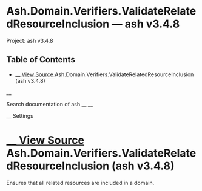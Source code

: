 # Ash.Domain.Verifiers.ValidateRelatedResourceInclusion — ash v3.4.8

Project: ash v3.4.8

## Table of Contents

- [ __ View Source ](external_link) Ash.Domain.Verifiers.ValidateRelatedResourceInclusion (ash v3.4.8)

__

Search documentation of ash __ __

__ Settings

#  [ __ View Source ](external_link) Ash.Domain.Verifiers.ValidateRelatedResourceInclusion (ash v3.4.8)

Ensures that all related resources are included in a domain.
